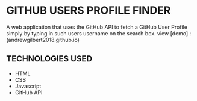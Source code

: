 # GITHUB USERS PROFILE FINDER
A web application that uses the GitHub API to fetch a GitHub User Profile simply by typing in such users username on the search box.
view [demo] : (andrewgilbert2018.github.io)
## TECHNOLOGIES USED
* HTML
* CSS
* Javascript
* GitHub API
